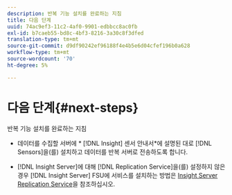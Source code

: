 ```yaml
---
description: 반복 기능 설치를 완료하는 지침
title: 다음 단계
uuid: 74ac9ef3-11c2-4af0-9901-edbbcc8ac0fb
exl-id: b7caeb55-bd8c-4bf3-8216-3a30c8f3dfed
translation-type: tm+mt
source-git-commit: d9df90242ef96188f4e4b5e6d04cfef196b0a628
workflow-type: tm+mt
source-wordcount: '70'
ht-degree: 5%

---
```


# 다음 단계{#next-steps}

반복 기능 설치를 완료하는 지침

* 데이터를 수집할 서버에 * [!DNL Insight] 센서 안내서*에 설명된 대로 [!DNL Sensors]을(를) 설치하고 데이터를 반복 서버로 전송하도록 합니다.

* [!DNL Insight Server]에 대해 [!DNL Replication Service]을(를) 설정하지 않은 경우 [!DNL Insight Server] FSU에 서비스를 설치하는 방법은 [Insight Server Replication Service](../../../../home/c-inst-svr/c-ins-svr-rep-svc/c-ins-svr-rep-svc.md#concept-926e654e80d943a0b6ac44a82a510d92)을 참조하십시오.
